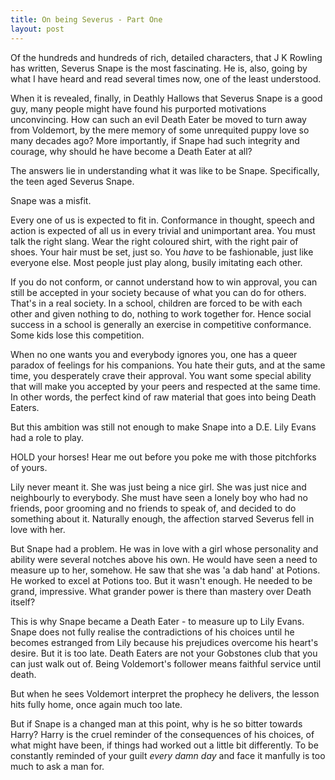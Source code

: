 ```yaml
---
title: On being Severus - Part One
layout: post
---
```



Of the hundreds and hundreds of rich, detailed characters, that J K Rowling has written, Severus Snape is the most fascinating. He is, also, going by what I have heard and read several times now, one of the least understood.

When it is revealed, finally, in Deathly Hallows that Severus Snape is a good guy, many people might have found his purported motivations unconvincing. How can such an evil Death Eater be moved to turn away from Voldemort, by the mere memory of some unrequited puppy love so many decades ago? More importantly, if Snape had such integrity and courage, why should he have become a Death Eater at all?

The answers lie in understanding what it was like to be Snape. Specifically, the teen aged Severus Snape.

Snape was a misfit. 

Every one of us is expected to fit in. Conformance in thought, speech and action is expected of all us in every trivial and unimportant area. You must talk the right slang. Wear the right coloured shirt, with the right pair of shoes. Your hair must be set, just so. You *have* to be fashionable, just like everyone else. Most people just play along, busily imitating each other.

If you do not conform, or cannot understand how to win approval, you can still be accepted in your society because of what you can do for others. That's in a real society. In a school, children are forced to be with each other and given nothing to do, nothing to work together for. Hence social success in a school is generally an exercise in competitive conformance. Some kids lose this competition.

When no one wants you and everybody ignores you, one has a queer paradox of feelings for his companions. You hate their guts, and at the same time, you desperately crave their approval. You want some special ability that will make you accepted by your peers and respected at the same time. In other words, the perfect kind of raw material that goes into being Death Eaters.

But this ambition was still not enough to make Snape into a D.E. Lily Evans had a role to play.

HOLD your horses! Hear me out before you poke me with those pitchforks of yours.

Lily never meant it. She was just being a nice girl. She was just nice and neighbourly to everybody. She must have seen a lonely boy who had no friends, poor grooming and no friends to speak of, and decided to do something about it. Naturally enough, the affection starved Severus fell in love with her.

But Snape had a problem. He was in love with a girl whose personality and ability were several notches above his own. He would have seen a need to measure up to her, somehow. He saw that she was 'a dab hand' at Potions. He worked to excel at Potions too. But it wasn't enough. He needed to be grand, impressive. What grander power is there than mastery over Death itself? 

This is why Snape became a Death Eater - to measure up to Lily Evans. Snape does not fully realise the contradictions of his choices until he becomes estranged from Lily because his prejudices overcome his heart's desire. But it is too late. Death Eaters are not your Gobstones club that you can just walk out of. Being Voldemort's follower means faithful service until death.

But when he sees Voldemort interpret the prophecy he delivers, the lesson hits fully home, once again much too late. 

But if Snape is a changed man at this point, why is he so bitter towards Harry? Harry is the cruel reminder of the consequences of his choices, of what might have been, if things had worked out a little bit differently. To be constantly reminded of your guilt *every* *damn* *day* and face it manfully is too much to ask a man for.

